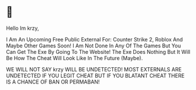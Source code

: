 # 👀
Hello Im krzy,





I Am An Upcoming Free Public External For: Counter Strike 2, Roblox And Maybe Other Games Soon!
I Am Not Done In Any Of The Games But You Can Get The Exe By Going To The Website!
The Exe Does Nothing But It Will Be How The Cheat Will Look Like In The Future (Maybe).


WE WILL NOT SAY krzy WILL BE UNDETECTED!
MOST EXTERNALS ARE UNDETECTED IF YOU LEGIT CHEAT BUT IF YOU BLATANT CHEAT THERE IS A CHANCE OF BAN OR PERMABAN!
